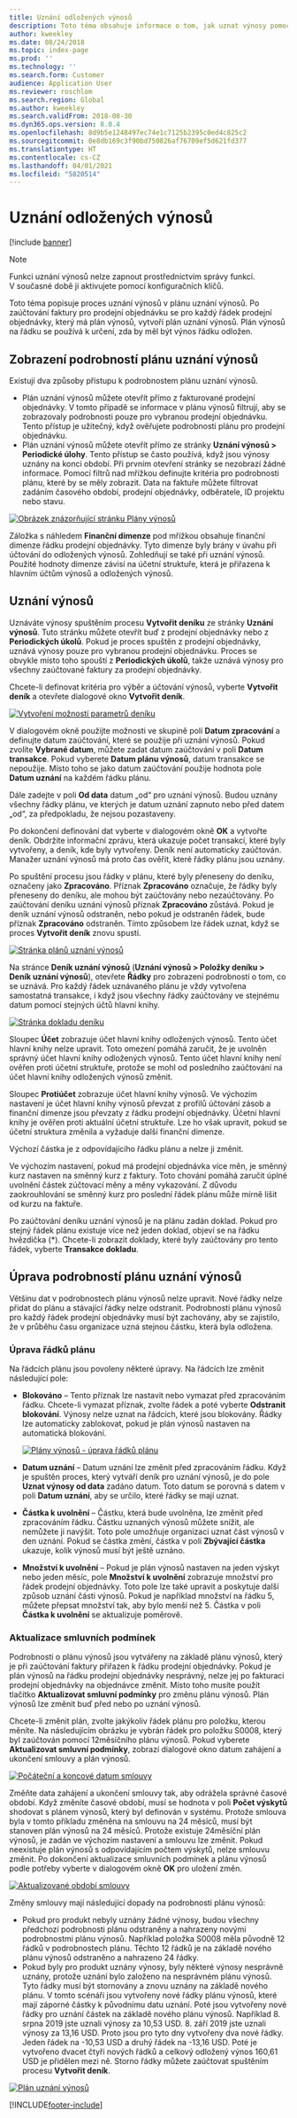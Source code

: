 ```yaml
---
title: Uznání odložených výnosů
description: Toto téma obsahuje informace o tom, jak uznat výnosy pomocí funkce uznání výnosů.
author: kweekley
ms.date: 08/24/2018
ms.topic: index-page
ms.prod: ''
ms.technology: ''
ms.search.form: Customer
audience: Application User
ms.reviewer: roschlom
ms.search.region: Global
ms.author: kweekley
ms.search.validFrom: 2018-08-30
ms.dyn365.ops.version: 8.0.4
ms.openlocfilehash: 8d9b5e1248497ec74e1c7125b2395c0ed4c825c2
ms.sourcegitcommit: 0e8db169c3f90bd750826af76709ef5d621fd377
ms.translationtype: HT
ms.contentlocale: cs-CZ
ms.lasthandoff: 04/01/2021
ms.locfileid: "5820514"
---
```

# <a name="recognize-deferred-revenue"></a>Uznání odložených výnosů

[!include [banner](../includes/banner.md)]

> [!NOTE]
> Funkci uznání výnosů nelze zapnout prostřednictvím správy funkcí. V současné době ji aktivujete pomocí konfiguračních klíčů.

Toto téma popisuje proces uznání výnosů v plánu uznání výnosů. Po zaúčtování faktury pro prodejní objednávku se pro každý řádek prodejní objednávky, který má plán výnosů, vytvoří plán uznání výnosů. Plán výnosů na řádku se používá k určení, zda by měl být výnos řádku odložen.

## <a name="view-revenue-recognition-schedule-details"></a>Zobrazení podrobností plánu uznání výnosů

Existují dva způsoby přístupu k podrobnostem plánu uznání výnosů.

- Plán uznání výnosů můžete otevřít přímo z fakturované prodejní objednávky. V tomto případě se informace v plánu výnosů filtrují, aby se zobrazovaly podrobnosti pouze pro vybranou prodejní objednávku. Tento přístup je užitečný, když ověřujete podrobnosti plánu pro prodejní objednávku.
- Plán uznání výnosů můžete otevřít přímo ze stránky **Uznání výnosů \> Periodické úlohy**. Tento přístup se často používá, když jsou výnosy uznány na konci období. Při prvním otevření stránky se nezobrazí žádné informace. Pomocí filtrů nad mřížkou definujte kritéria pro podrobnosti plánu, které by se měly zobrazit. Data na faktuře můžete filtrovat zadáním časového období, prodejní objednávky, odběratele, ID projektu nebo stavu.

[![Obrázek znázorňující stránku Plány výnosů](./media/revenue-recognition-schedule-page.png)](./media/revenue-recognition-schedule-page.png)

Záložka s náhledem **Finanční dimenze** pod mřížkou obsahuje finanční dimenze řádku prodejní objednávky. Tyto dimenze byly brány v úvahu při účtování do odložených výnosů. Zohledňují se také při uznání výnosů. Použité hodnoty dimenze závisí na účetní struktuře, která je přiřazena k hlavním účtům výnosů a odložených výnosů.

## <a name="recognize-revenue"></a>Uznání výnosů

Uznáváte výnosy spuštěním procesu **Vytvořit deníku** ze stránky **Uznání výnosů**. Tuto stránku můžete otevřít buď z prodejní objednávky nebo z **Periodických úkolů**. Pokud je proces spuštěn z prodejní objednávky, uznává výnosy pouze pro vybranou prodejní objednávku. Proces se obvykle místo toho spouští z **Periodických úkolů**, takže uznává výnosy pro všechny zaúčtované faktury za prodejní objednávky.

Chcete-li definovat kritéria pro výběr a účtování výnosů, vyberte **Vytvořit deník** a otevřete dialogové okno **Vytvořit deník**.

[![Vytvoření možností parametrů deníku](./media/revenue-recognition-create-journal.png)](./media/revenue-recognition-create-journal.png)

V dialogovém okně použijte možnosti ve skupině polí **Datum zpracování** a definujte datum zaúčtování, které se použije při uznání výnosů. Pokud zvolíte **Vybrané datum**, můžete zadat datum zaúčtování v poli **Datum transakce**. Pokud vyberete **Datum plánu výnosů**, datum transakce se nepoužije. Místo toho se jako datum zaúčtování použije hodnota pole **Datum uznání** na každém řádku plánu.

Dále zadejte v poli **Od data** datum „od“ pro uznání výnosů. Budou uznány všechny řádky plánu, ve kterých je datum uznání zapnuto nebo před datem „od“, za předpokladu, že nejsou pozastaveny.

Po dokončení definování dat vyberte v dialogovém okně **OK** a vytvořte deník. Obdržíte informační zprávu, která ukazuje počet transakcí, které byly vytvořeny, a deník, kde byly vytvořeny. Deník není automaticky zaúčtován. Manažer uznání výnosů má proto čas ověřit, které řádky plánu jsou uznány.

Po spuštění procesu jsou řádky v plánu, které byly přeneseny do deníku, označeny jako **Zpracováno**. Příznak **Zpracováno** označuje, že řádky byly přeneseny do deníku, ale mohou být zaúčtovány nebo nezaúčtovány. Po zaúčtování deníku uznání výnosů příznak **Zpracováno** zůstává. Pokud je deník uznání výnosů odstraněn, nebo pokud je odstraněn řádek, bude příznak **Zpracováno** odstraněn. Tímto způsobem lze řádek uznat, když se proces **Vytvořit deník** znovu spustí.

[![Stránka plánů uznání výnosů](./media/revenue-recognition-rev-recog-schedule-02.png)](./media/revenue-recognition-rev-recog-schedule-02.png)

Na stránce **Deník uznání výnosů** (**Uznání výnosů \> Položky deníku \> Deník uznání výnosů**), otevřete **Řádky** pro zobrazení podrobností o tom, co se uznává. Pro každý řádek uznávaného plánu je vždy vytvořena samostatná transakce, i když jsou všechny řádky zaúčtovány ve stejnému datum pomocí stejných účtů hlavní knihy.

[![Stránka dokladu deníku](./media/revenue-recognition-journal-voucher.png)](./media/revenue-recognition-journal-voucher.png)

Sloupec **Účet** zobrazuje účet hlavní knihy odložených výnosů. Tento účet hlavní knihy nelze upravit. Toto omezení pomáhá zaručit, že je uvolněn správný účet hlavní knihy odložených výnosů. Tento účet hlavní knihy není ověřen proti účetní struktuře, protože se mohl od posledního zaúčtování na účet hlavní knihy odložených výnosů změnit.

Sloupec **Protiúčet** zobrazuje účet hlavní knihy výnosů. Ve výchozím nastavení je účet hlavní knihy výnosů převzat z profilů účtování zásob a finanční dimenze jsou převzaty z řádku prodejní objednávky. Účetní hlavní knihy je ověřen proti aktuální účetní struktuře. Lze ho však upravit, pokud se účetní struktura změnila a vyžaduje další finanční dimenze.

Výchozí částka je z odpovídajícího řádku plánu a nelze ji změnit.

Ve výchozím nastavení, pokud má prodejní objednávka více měn, je směnný kurz nastaven na směnný kurz z faktury. Toto chování pomáhá zaručit úplné uvolnění částek zúčtovací měny a měny vykazování. Z důvodu zaokrouhlování se směnný kurz pro poslední řádek plánu může mírně lišit od kurzu na faktuře.

Po zaúčtování deníku uznání výnosů je na plánu zadán doklad. Pokud pro stejný řádek plánu existuje více než jeden doklad, objeví se na řádku hvězdička (\*). Chcete-li zobrazit doklady, které byly zaúčtovány pro tento řádek, vyberte **Transakce dokladu**.

## <a name="modify-the-revenue-recognition-schedule-details"></a>Úprava podrobností plánu uznání výnosů

Většinu dat v podrobnostech plánu výnosů nelze upravit. Nové řádky nelze přidat do plánu a stávající řádky nelze odstranit. Podrobnosti plánu výnosů pro každý řádek prodejní objednávky musí být zachovány, aby se zajistilo, že v průběhu času organizace uzná stejnou částku, která byla odložena.

### <a name="edit-schedule-lines"></a>Úprava řádků plánu

Na řádcích plánu jsou povoleny některé úpravy. Na řádcích lze změnit následující pole:

- **Blokováno** – Tento příznak lze nastavit nebo vymazat před zpracováním řádku. Chcete-li vymazat příznak, zvolte řádek a poté vyberte **Odstranit blokování**. Výnosy nelze uznat na řádcích, které jsou blokovány. Řádky lze automaticky zablokovat, pokud je plán výnosů nastaven na automatická blokování.

    [![Plány výnosů - úprava řádků plánu](./media/revenue-recognition-rev-revenue-schedules.png)](./media/revenue-recognition-rev-revenue-schedules.png)

- **Datum uznání** – Datum uznání lze změnit před zpracováním řádku. Když je spuštěn proces, který vytváří deník pro uznání výnosů, je do pole **Uznat výnosy od data** zadáno datum. Toto datum se porovná s datem v poli **Datum uznání**, aby se určilo, které řádky se mají uznat.
- **Částka k uvolnění** – Částku, která bude uvolněna, lze změnit před zpracováním řádku. Částku uznaných výnosů můžete snížit, ale nemůžete ji navýšit. Toto pole umožňuje organizaci uznat část výnosů v den uznání. Pokud se částka změní, částka v poli **Zbývající částka** ukazuje, kolik výnosů musí být ještě uznáno.
- **Množství k uvolnění** – Pokud je plán výnosů nastaven na jeden výskyt nebo jeden měsíc, pole **Množství k uvolnění** zobrazuje množství pro řádek prodejní objednávky. Toto pole lze také upravit a poskytuje další způsob uznání části výnosů. Pokud je například množství na řádku 5, můžete přepsat množství tak, aby bylo menší než 5. Částka v poli **Částka k uvolnění** se aktualizuje poměrově.

### <a name="update-contract-terms"></a>Aktualizace smluvních podmínek

Podrobnosti o plánu výnosů jsou vytvářeny na základě plánu výnosů, který je při zaúčtování faktury přiřazen k řádku prodejní objednávky. Pokud je plán výnosů na řádku prodejní objednávky nesprávný, nelze jej po fakturaci prodejní objednávky na objednávce změnit. Místo toho musíte použít tlačítko **Aktualizovat smluvní podmínky** pro změnu plánu výnosů. Plán výnosů lze změnit buď před nebo po uznání výnosů.

Chcete-li změnit plán, zvolte jakýkoliv řádek plánu pro položku, kterou měníte. Na následujícím obrázku je vybrán řádek pro položku S0008, který byl zaúčtován pomocí 12měsíčního plánu výnosů. Pokud vyberete **Aktualizovat smluvní podmínky**, zobrazí dialogové okno datum zahájení a ukončení smlouvy a plán výnosů.

[![Počáteční a koncové datum smlouvy](./media/revenue-recognition-rev-revenue-schedule-update-cntrct-dates-schedule.png)](./media/revenue-recognition-rev-revenue-schedule-update-cntrct-dates-schedule.png)

Změňte data zahájení a ukončení smlouvy tak, aby odrážela správné časové období. Když změníte časové období, musí se hodnota v poli **Počet výskytů** shodovat s plánem výnosů, který byl definován v systému. Protože smlouva byla v tomto příkladu změněna na smlouvu na 24 měsíců, musí být stanoven plán výnosů na 24 měsíců. Protože existuje 24měsíční plán výnosů, je zadán ve výchozím nastavení a smlouvu lze změnit. Pokud neexistuje plán výnosů s odpovídajícím počtem výskytů, nelze smlouvu změnit. Po dokončení aktualizace smluvních podmínek a plánu výnosů podle potřeby vyberte v dialogovém okně **OK** pro uložení změn.

[![Aktualizované období smlouvy](./media/revenue-recognition-rev-revenue-schedule-update-cntrct-dates-schedule-02.png)](./media/revenue-recognition-rev-revenue-schedule-update-cntrct-dates-schedule-02.png)

Změny smlouvy mají následující dopady na podrobnosti plánu výnosů:

- Pokud pro produkt nebyly uznány žádné výnosy, budou všechny předchozí podrobnosti plánu odstraněny a nahrazeny novými podrobnostmi plánu výnosů. Například položka S0008 měla původně 12 řádků v podrobnostech plánu. Těchto 12 řádků je na základě nového plánu výnosů odstraněno a nahrazeno 24 řádky.
- Pokud byly pro produkt uznány výnosy, byly některé výnosy nesprávně uznány, protože uznání bylo založeno na nesprávném plánu výnosů. Tyto řádky musí být stornovány a znovu uznány na základě nového plánu. V tomto scénáři jsou vytvořeny nové řádky plánu výnosů, které mají záporné částky k původnímu datu uznání. Poté jsou vytvořeny nové řádky pro uznání částek na základě nového plánu výnosů. Například 8. srpna 2019 jste uznali výnosy za 10,53 USD. 8. září 2019 jste uznali výnosy za 13,16 USD. Proto jsou pro tyto dny vytvořeny dva nové řádky. Jeden řádek na -10,53 USD a druhý řádek na -13,16 USD. Poté je vytvořeno dvacet čtyři nových řádků a celkový odložený výnos 160,61 USD je přidělen mezi ně. Storno řádky můžete zaúčtovat spuštěním procesu **Vytvořit deník**.

[![Plán uznání výnosů](./media/revenue-recognition-rev-recog-schedule-03.png)](./media/revenue-recognition-rev-recog-schedule-03.png)


[!INCLUDE[footer-include](../../includes/footer-banner.md)]
